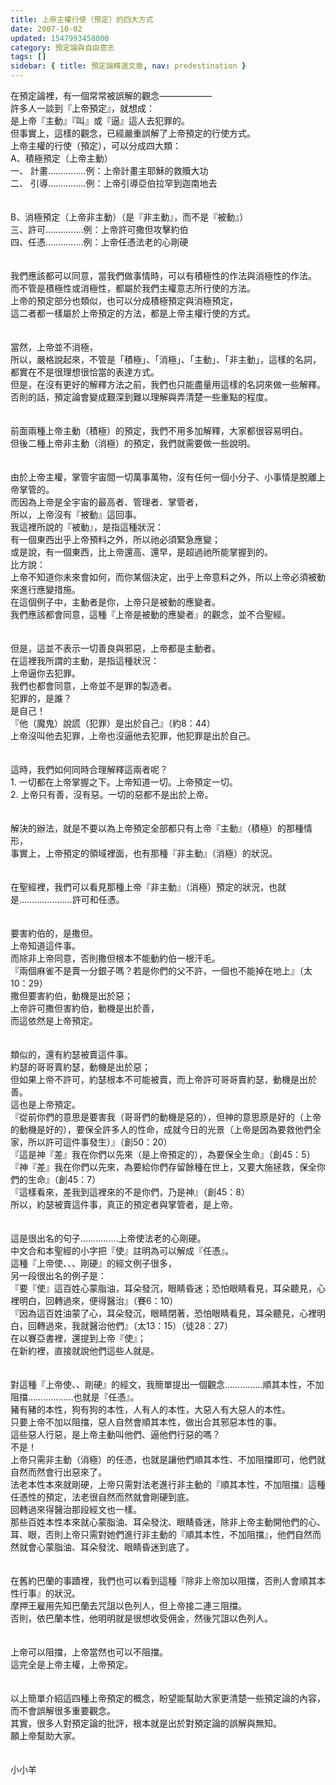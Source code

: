 ```yaml
---
title: 上帝主權行使（預定）的四大方式
date: 2007-10-02
updated: 1547993458000
category: 預定論與自由意志
tags: []
sidebar: { title: 預定論精選文章, nav: predestination }
---
```


<p>在預定論裡，有一個常常被誤解的觀念——————<br/>許多人一談到『上帝預定』，就想成：<br/>是上帝『主動』『叫』或『逼』這人去犯罪的。<br/>但事實上，這樣的觀念，已經嚴重誤解了上帝預定的行使方式。<br/><!--more-->上帝主權的行使（預定），可以分成四大類：<br/>A、積極預定（上帝主動）<br/>一、	計畫……………例：上帝計畫主耶穌的救贖大功<br/>二、	引導……………例：上帝引導亞伯拉罕到迦南地去<br/><br/><br/>B、消極預定（上帝非主動）（是『非主動』，而不是『被動』）<br/>三、許可……………例：上帝許可撒但攻擊約伯<br/>四、任憑……………例：上帝任憑法老的心剛硬<br/><br/><br/>我們應該都可以同意，當我們做事情時，可以有積極性的作法與消極性的作法。<br/>而不管是積極性或消極性，都屬於我們主權意志所行使的方法。<br/>上帝的預定部分也類似，也可以分成積極預定與消極預定，<br/>這二者都一樣屬於上帝預定的方法，都是上帝主權行使的方式。<br/><br/><br/>當然，上帝並不消極，<br/>所以，嚴格說起來，不管是「積極」、「消極」、「主動」、「非主動」，這樣的名詞，都實在不是很理想很恰當的表達方式。<br/>但是，在沒有更好的解釋方法之前，我們也只能盡量用這樣的名詞來做一些解釋。<br/>否則的話，預定論會變成艱深到難以理解與弄清楚一些重點的程度。<br/><br/><br/>前面兩種上帝主動（積極）的預定，我們不用多加解釋，大家都很容易明白。<br/>但後二種上帝非主動（消極）的預定，我們就需要做一些說明。<br/><br/><br/>由於上帝主權，掌管宇宙間一切萬事萬物，沒有任何一個小分子、小事情是脫離上帝掌管的。<br/>而因為上帝是全宇宙的最高者、管理者、掌管者，<br/>所以，上帝沒有『被動』這回事。<br/>我這裡所說的『被動』，是指這種狀況：<br/>有一個東西出乎上帝預料之外，所以祂必須緊急應變；<br/>或是說，有一個東西，比上帝還高、還早，是超過祂所能掌握到的。<br/>比方說：<br/>上帝不知道你未來會如何，而你某個決定，出乎上帝意料之外，所以上帝必須被動來進行應變措施。<br/>在這個例子中，主動者是你，上帝只是被動的應變者。<br/>我們應該都會同意，這種『上帝是被動的應變者』的觀念，並不合聖經。<br/><br/><br/>但是，這並不表示一切善良與邪惡，上帝都是主動者。<br/>在這裡我所謂的主動，是指這種狀況：<br/>上帝逼你去犯罪。<br/>我們也都會同意，上帝並不是罪的製造者。<br/>犯罪的，是誰？<br/>是自己！<br/>『他（魔鬼）說謊（犯罪）是出於自己』（約8：44）<br/>上帝沒叫他去犯罪，上帝也沒逼他去犯罪，他犯罪是出於自己。<br/><br/><br/>這時，我們如何同時合理解釋這兩者呢？<br/>1.	一切都在上帝掌握之下。上帝知道一切。上帝預定一切。<br/>2.	上帝只有善，沒有惡。一切的惡都不是出於上帝。<br/><br/><br/>解決的辦法，就是不要以為上帝預定全部都只有上帝『主動』（積極）的那種情形，<br/>事實上，上帝預定的領域裡面，也有那種『非主動』（消極）的狀況。<br/><br/><br/>在聖經裡，我們可以看見那種上帝『非主動』（消極）預定的狀況，也就是…………………許可和任憑。<br/><br/><br/>要害約伯的，是撒但。<br/>上帝知道這件事。<br/>而除非上帝同意，否則撒但根本不能動約伯一根汗毛。<br/>『兩個麻雀不是賣一分銀子嗎？若是你們的父不許，一個也不能掉在地上』（太10：29）<br/>撒但要害約伯，動機是出於惡；<br/>上帝許可撒但害約伯，動機是出於善，<br/>而這依然是上帝預定。<br/><br/><br/>類似的，還有約瑟被賣這件事。<br/>約瑟的哥哥賣約瑟，動機是出於惡；<br/>但如果上帝不許可，約瑟根本不可能被賣，而上帝許可哥哥賣約瑟，動機是出於善。<br/>這也是上帝預定。<br/>『從前你們的意思是要害我（哥哥們的動機是惡的），但神的意思原是好的（上帝的動機是好的），要保全許多人的性命，成就今日的光景（上帝是因為要救他們全家，所以許可這件事發生）』（創50：20）<br/>『這是神『差』我在你們以先來（是上帝預定的），為要保全生命』（創45：5）<br/>『神『差』我在你們以先來，為要給你們存留餘種在世上，又要大施拯救，保全你們的生命』（創45：7）<br/>『這樣看來，差我到這裡來的不是你們，乃是神』（創45：8）<br/>所以，約瑟被賣這件事，真正的預定者與掌管者，是上帝。<br/><br/><br/>這是很出名的句子……………上帝使法老的心剛硬。<br/>中文合和本聖經的小字把『使』註明為可以解成『任憑』。<br/>這種『上帝使、、、剛硬』的經文例子很多，<br/>另一段很出名的例子是：<br/>『要『使』這百姓心蒙脂油，耳朵發沉，眼睛昏迷；恐怕眼睛看見，耳朵聽見，心裡明白，回轉過來，便得醫治』（賽6：10）<br/>『因為這百姓油蒙了心，耳朵發沉，眼睛閉著，恐怕眼睛看見，耳朵聽見，心裡明白，回轉過來，我就醫治他們』（太13：15）（徒28：27）<br/>在以賽亞書裡，還提到上帝『使』；<br/>在新約裡，直接就說他們這些人就是。<br/><br/><br/>對這種『上帝使、、剛硬』的經文，我簡單提出一個觀念……………順其本性，不加阻擋………………也就是『任憑』。<br/>豬有豬的本性，狗有狗的本性，人有人的本性，大惡人有大惡人的本性。<br/>只要上帝不加以阻擋，惡人自然會順其本性，做出合其邪惡本性的事。<br/>這些惡人行惡，是上帝主動叫他們、逼他們行惡的嗎？<br/>不是！<br/>上帝只需非主動（消極）的任憑，也就是讓他們順其本性、不加阻擋即可，他們就自然而然會行出惡來了。<br/>法老本性本來就剛硬，上帝只需對法老進行非主動的『順其本性，不加阻擋』這種任憑性的預定，法老很自然而然就會剛硬到底。<br/>回轉過來得醫治那段經文也一樣。<br/>那些百姓本性本來就心蒙脂油、耳朵發沈、眼睛昏迷，除非上帝主動開他們的心、耳、眼，否則上帝只需對她們進行非主動的『順其本性，不加阻擋』，他們自然而然就會心蒙脂油、耳朵發沈、眼睛昏迷到底了。<br/><br/><br/>在舊約巴蘭的事蹟裡，我們也可以看到這種『除非上帝加以阻擋，否則人會順其本性行事』的狀況。<br/>摩押王雇用先知巴蘭去咒詛以色列人，但上帝接二連三阻擋。<br/>否則，依巴蘭本性，他明明就是很想收受佣金，然後咒詛以色列人。<br/><br/><br/>上帝可以阻擋，上帝當然也可以不阻擋。<br/>這完全是上帝主權，上帝預定。<br/><br/><br/>以上簡單介紹這四種上帝預定的概念，盼望能幫助大家更清楚一些預定論的內容，而不會誤解很多重要觀念。<br/>其實，很多人對預定論的批評，根本就是出於對預定論的誤解與無知。<br/>願上帝幫助大家。<br/><br/><br/>小小羊<br/><br/></p><p> </p><br/><br/><br/>